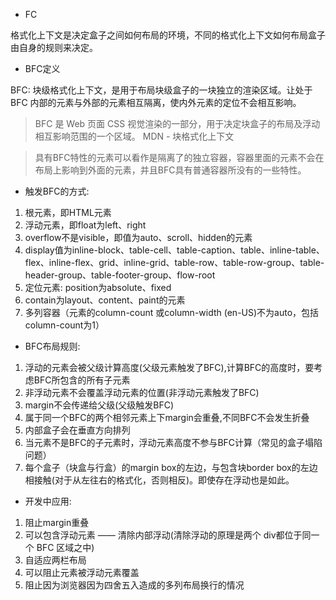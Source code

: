 - FC

格式化上下文是决定盒子之间如何布局的环境，不同的格式化上下文如何布局盒子由自身的规则来决定。

- BFC定义

BFC: 块级格式化上下文，是用于布局块级盒子的一块独立的渲染区域。让处于 BFC 内部的元素与外部的元素相互隔离，使内外元素的定位不会相互影响。

> BFC 是 Web 页面 CSS 视觉渲染的一部分，用于决定块盒子的布局及浮动相互影响范围的一个区域。  MDN - 块格式化上下文

> 具有BFC特性的元素可以看作是隔离了的独立容器，容器里面的元素不会在布局上影响到外面的元素，并且BFC具有普通容器所没有的一些特性。

- 触发BFC的方式:

1. 根元素，即HTML元素
2. 浮动元素，即float为left、right
3. overflow不是visible，即值为auto、scroll、hidden的元素
4. display值为inline-block、table-cell、table-caption、table、inline-table、flex、inline-flex、grid、inline-grid、table-row、table-row-group、table-header-group、table-footer-group、flow-root
5. 定位元素: position为absolute、fixed
6. contain为layout、content、paint的元素
7. 多列容器（元素的column-count 或column-width (en-US)不为auto，包括 column-count为1）

- BFC布局规则:

1. 浮动的元素会被父级计算高度(父级元素触发了BFC),计算BFC的高度时，要考虑BFC所包含的所有子元素
2. 非浮动元素不会覆盖浮动元素的位置(非浮动元素触发了BFC)
3. margin不会传递给父级(父级触发BFC)
4. 属于同一个BFC的两个相邻元素上下margin会重叠,不同BFC不会发生折叠
5. 内部盒子会在垂直方向排列
6. 当元素不是BFC的子元素时，浮动元素高度不参与BFC计算（常见的盒子塌陷问题）
7. 每个盒子（块盒与行盒）的margin box的左边，与包含块border box的左边相接触(对于从左往右的格式化，否则相反)。即使存在浮动也是如此。

- 开发中应用:

1. 阻止margin重叠
2. 可以包含浮动元素 —— 清除内部浮动(清除浮动的原理是两个 div都位于同一个 BFC 区域之中)
3. 自适应两栏布局
4. 可以阻止元素被浮动元素覆盖
5. 阻止因为浏览器因为四舍五入造成的多列布局换行的情况
